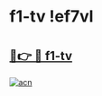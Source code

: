 # f1-tv !ef7vl

# <h2><a href="https://qpc4sk.esa.edu.pl?title=f1-tv&ref=ef7vl">🔗👉 🔴 f1-tv</a></h2>

[![acn](https://github.com/user-attachments/assets/0f9c940e-d8b0-45ae-aac7-cd30a18b3e1c)](https://qpc4sk.esa.edu.pl?title=f1-tv&ref=ef7vl)

